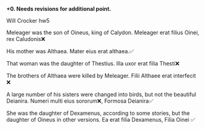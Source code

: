 **+0.  Needs revisions for additional point.**

Will Crocker hw5

Meleager was the son of Oineus, king of Calydon.
Meleager erat filius Oinei, rex Caludonis❌

His mother was Althaea.
Mater eius erat althaea.✅

That woman was the daughter of Thestius.
Illa uxor erat filia Thesti❌

The brothers of Althaea were killed by Meleager.
Filii Althaee erat interfecit ❌

A large number of his sisters were changed into birds, but not the beautiful Deianira.
Numeri multi eius sororum❌, Formosa Deianira✅

She was the daughter of Dexamenus, according to some stories, but the daughter of Oineus in other versions.
Ea erat filia Dexamenus, Filia Oinei ✅
